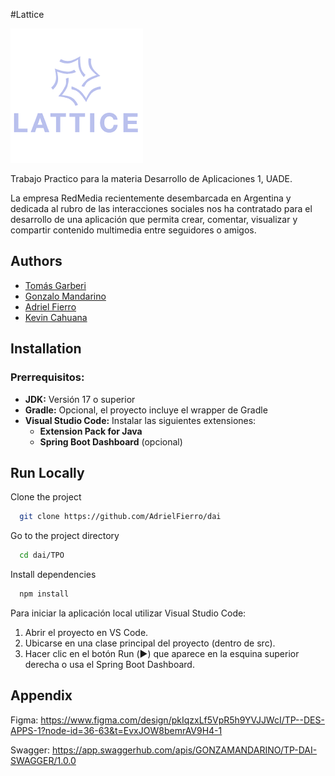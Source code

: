 #Lattice 

![Logo](https://github.com/TomasGarberi/desapps_2c_2024_frontend/blob/main/src/assets/logo.png?raw=true)

Trabajo Practico para la materia Desarrollo de Aplicaciones 1, UADE.

La empresa RedMedia recientemente desembarcada en Argentina y dedicada al rubro
de las interacciones sociales nos ha contratado para el desarrollo de una aplicación
que permita crear, comentar, visualizar y compartir contenido multimedia entre
seguidores o amigos.

## Authors

- [Tomás Garberi](https://github.com/TomasGarberi)
- [Gonzalo Mandarino](https://github.com/gonzamandarino)
- [Adriel Fierro](https://github.com/AdrielFierro)
- [Kevin Cahuana](https://github.com/KevinCahuana)



## Installation

### Prerrequisitos:

- **JDK:** Versión 17 o superior
- **Gradle:** Opcional, el proyecto incluye el wrapper de Gradle
- **Visual Studio Code:** Instalar las siguientes extensiones:
    - **Extension Pack for Java**
    - **Spring Boot Dashboard** (opcional)

## Run Locally

Clone the project

```bash
  git clone https://github.com/AdrielFierro/dai
```

Go to the project directory

```bash
  cd dai/TPO
```

Install dependencies

```bash
  npm install
```
Para iniciar la aplicación local utilizar Visual Studio Code:
1. Abrir el proyecto en VS Code.
2. Ubicarse en una clase principal del proyecto (dentro de src).
3. Hacer clic en el botón Run (▶️) que aparece en la esquina superior derecha o usa el Spring Boot Dashboard.

## Appendix

Figma:
https://www.figma.com/design/pkIqzxLf5VpR5h9YVJJWcI/TP--DES-APPS-1?node-id=36-63&t=EvxJOW8bemrAV9H4-1

Swagger:
https://app.swaggerhub.com/apis/GONZAMANDARINO/TP-DAI-SWAGGER/1.0.0

